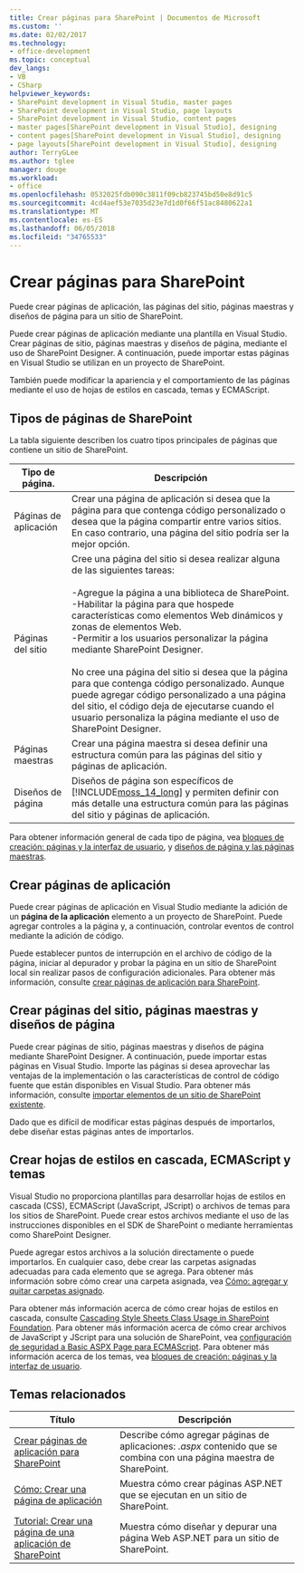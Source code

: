 ```yaml
---
title: Crear páginas para SharePoint | Documentos de Microsoft
ms.custom: ''
ms.date: 02/02/2017
ms.technology:
- office-development
ms.topic: conceptual
dev_langs:
- VB
- CSharp
helpviewer_keywords:
- SharePoint development in Visual Studio, master pages
- SharePoint development in Visual Studio, page layouts
- SharePoint development in Visual Studio, content pages
- master pages[SharePoint development in Visual Studio], designing
- content pages[SharePoint development in Visual Studio], designing
- page layouts[SharePoint development in Visual Studio], designing
author: TerryGLee
ms.author: tglee
manager: douge
ms.workload:
- office
ms.openlocfilehash: 0532025fdb090c3811f09cb823745bd50e8d91c5
ms.sourcegitcommit: 4cd4aef53e7035d23e7d1d0f66f51ac8480622a1
ms.translationtype: MT
ms.contentlocale: es-ES
ms.lasthandoff: 06/05/2018
ms.locfileid: "34765533"
---
```

# <a name="create-pages-for-sharepoint"></a>Crear páginas para SharePoint
  Puede crear páginas de aplicación, las páginas del sitio, páginas maestras y diseños de página para un sitio de SharePoint.  
  
 Puede crear páginas de aplicación mediante una plantilla en Visual Studio. Crear páginas de sitio, páginas maestras y diseños de página, mediante el uso de SharePoint Designer. A continuación, puede importar estas páginas en Visual Studio se utilizan en un proyecto de SharePoint.  
  
 También puede modificar la apariencia y el comportamiento de las páginas mediante el uso de hojas de estilos en cascada, temas y ECMAScript.  
  
## <a name="types-of-sharepoint-pages"></a>Tipos de páginas de SharePoint
 La tabla siguiente describen los cuatro tipos principales de páginas que contiene un sitio de SharePoint.  
  
|Tipo de página.|Descripción|  
|---------------|-----------------|  
|Páginas de aplicación|Crear una página de aplicación si desea que la página para que contenga código personalizado o desea que la página compartir entre varios sitios. En caso contrario, una página del sitio podría ser la mejor opción.|  
|Páginas del sitio|Cree una página del sitio si desea realizar alguna de las siguientes tareas:<br /><br /> -Agregue la página a una biblioteca de SharePoint.<br />-Habilitar la página para que hospede características como elementos Web dinámicos y zonas de elementos Web.<br />-Permitir a los usuarios personalizar la página mediante SharePoint Designer.<br /><br /> No cree una página del sitio si desea que la página para que contenga código personalizado. Aunque puede agregar código personalizado a una página del sitio, el código deja de ejecutarse cuando el usuario personaliza la página mediante el uso de SharePoint Designer.|  
|Páginas maestras|Crear una página maestra si desea definir una estructura común para las páginas del sitio y páginas de aplicación.|  
|Diseños de página|Diseños de página son específicos de [!INCLUDE[moss_14_long](../sharepoint/includes/moss-14-long-md.md)] y permiten definir con más detalle una estructura común para las páginas del sitio y páginas de aplicación.|  
  
 Para obtener información general de cada tipo de página, vea [bloques de creación: páginas y la interfaz de usuario](http://go.microsoft.com/fwlink/?LinkID=182095), y [diseños de página y las páginas maestras](http://go.microsoft.com/fwlink/?LinkID=182096).  
  
## <a name="create-application-pages"></a>Crear páginas de aplicación
 Puede crear páginas de aplicación en Visual Studio mediante la adición de un **página de la aplicación** elemento a un proyecto de SharePoint. Puede agregar controles a la página y, a continuación, controlar eventos de control mediante la adición de código.  
  
 Puede establecer puntos de interrupción en el archivo de código de la página, iniciar al depurador y probar la página en un sitio de SharePoint local sin realizar pasos de configuración adicionales. Para obtener más información, consulte [crear páginas de aplicación para SharePoint](../sharepoint/creating-application-pages-for-sharepoint.md).  
  
## <a name="create-site-pages-master-pages-and-page-layouts"></a>Crear páginas del sitio, páginas maestras y diseños de página
 Puede crear páginas de sitio, páginas maestras y diseños de página mediante SharePoint Designer. A continuación, puede importar estas páginas en Visual Studio. Importe las páginas si desea aprovechar las ventajas de la implementación o las características de control de código fuente que están disponibles en Visual Studio. Para obtener más información, consulte [importar elementos de un sitio de SharePoint existente](../sharepoint/importing-items-from-an-existing-sharepoint-site.md).  
  
 Dado que es difícil de modificar estas páginas después de importarlos, debe diseñar estas páginas antes de importarlos.  
  
## <a name="create-cascading-style-sheets-ecmascript-and-themes"></a>Crear hojas de estilos en cascada, ECMAScript y temas
 Visual Studio no proporciona plantillas para desarrollar hojas de estilos en cascada (CSS), ECMAScript (JavaScript, JScript) o archivos de temas para los sitios de SharePoint. Puede crear estos archivos mediante el uso de las instrucciones disponibles en el SDK de SharePoint o mediante herramientas como SharePoint Designer.  
  
 Puede agregar estos archivos a la solución directamente o puede importarlos. En cualquier caso, debe crear las carpetas asignadas adecuadas para cada elemento que se agrega. Para obtener más información sobre cómo crear una carpeta asignada, vea [Cómo: agregar y quitar carpetas asignado](../sharepoint/how-to-add-and-remove-mapped-folders.md).  
  
 Para obtener más información acerca de cómo crear hojas de estilos en cascada, consulte [Cascading Style Sheets Class Usage in SharePoint Foundation](http://go.microsoft.com/fwlink/?LinkID=182098). Para obtener más información acerca de cómo crear archivos de JavaScript y JScript para una solución de SharePoint, vea [configuración de seguridad a Basic ASPX Page para ECMAScript](http://go.microsoft.com/fwlink/?LinkID=182099). Para obtener más información acerca de los temas, vea [bloques de creación: páginas y la interfaz de usuario](http://go.microsoft.com/fwlink/?LinkID=182095).  
  
## <a name="related-topics"></a>Temas relacionados
  
|Título|Descripción|  
|-----------|-----------------|  
|[Crear páginas de aplicación para SharePoint](../sharepoint/creating-application-pages-for-sharepoint.md)|Describe cómo agregar páginas de aplicaciones: *.aspx* contenido que se combina con una página maestra de SharePoint.|  
|[Cómo: Crear una página de aplicación](../sharepoint/how-to-create-an-application-page.md)|Muestra cómo crear páginas ASP.NET que se ejecutan en un sitio de SharePoint.|  
|[Tutorial: Crear una página de una aplicación de SharePoint](../sharepoint/walkthrough-creating-a-sharepoint-application-page.md)|Muestra cómo diseñar y depurar una página Web ASP.NET para un sitio de SharePoint.|  
  